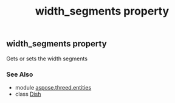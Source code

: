 ﻿---
title: width_segments property
second_title: Aspose.3D for Python via .NET API References
description: 
type: docs
weight: 210
url: /python-net/aspose.threed.entities/dish/width_segments/
is_root: false
---

## width_segments property


Gets or sets the width segments

### See Also
* module [aspose.threed.entities](../../)
* class [Dish](/3d/python-net/aspose.threed.entities/dish)
